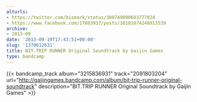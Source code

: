 ```yaml
---
alturls:
- https://twitter.com/bismark/status/380749090683777024
- https://www.facebook.com/17803937/posts/10101074248913539
archive:
- 2013-09
date: '2013-09-19T17:43:51+00:00'
slug: '1379612631'
title: BIT.TRIP RUNNER Original Soundtrack by Gaijin Games
type: bandcamp
---
```


{{< bandcamp_track album="3215836931" track="2091803204" url="http://gaijingames.bandcamp.com/album/bit-trip-runner-original-soundtrack" description="BIT.TRIP RUNNER Original Soundtrack by Gaijin Games" >}}

